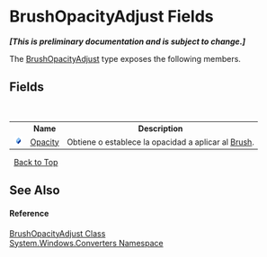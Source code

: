 # BrushOpacityAdjust Fields
 _**\[This is preliminary documentation and is subject to change.\]**_

The <a href="d8f1b05c-1507-f0a4-5842-8c52f82ad26d">BrushOpacityAdjust</a> type exposes the following members.


## Fields
&nbsp;<table><tr><th></th><th>Name</th><th>Description</th></tr><tr><td>![Public field](media/pubfield.gif "Public field")</td><td><a href="1a1702d2-b9d6-6d32-3725-90291aa66b96">Opacity</a></td><td>
Obtiene o establece la opacidad a aplicar al <a href="http://msdn2.microsoft.com/es-es/library/ms634880" target="_blank">Brush</a>.</td></tr></table>&nbsp;
<a href="#brushopacityadjust-fields">Back to Top</a>

## See Also


#### Reference
<a href="d8f1b05c-1507-f0a4-5842-8c52f82ad26d">BrushOpacityAdjust Class</a><br /><a href="209509be-498c-78bd-c9c1-8c3bc31f7d1f">System.Windows.Converters Namespace</a><br />